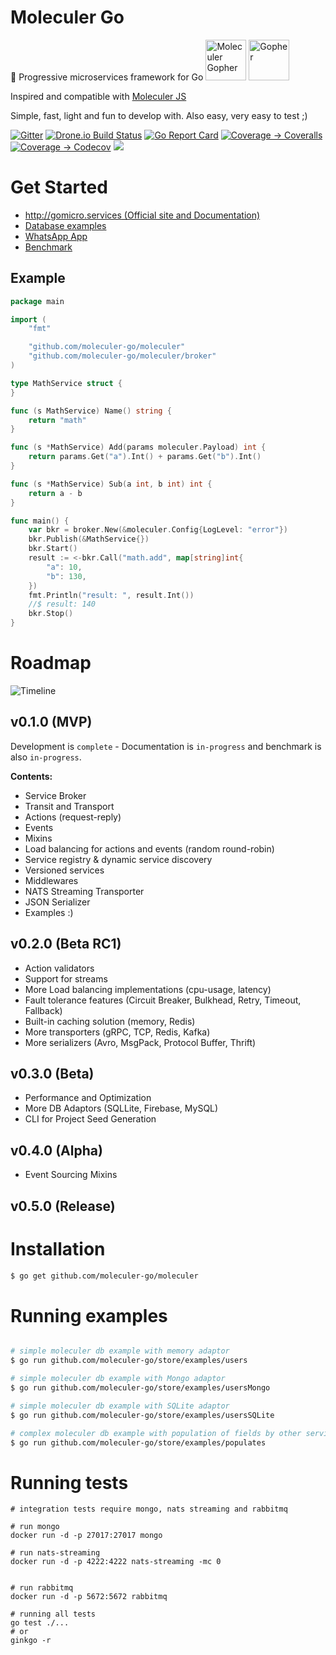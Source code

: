 # Moleculer Go

🚀 Progressive microservices framework for Go
<img src="https://moleculer-go-site.herokuapp.com/images/moleculer-gopher-no-bg.png" alt="Moleculer Gopher" height="65"/>
<img src="https://golang.org/doc/gopher/frontpage.png" alt="Gopher" height="65"/>

Inspired and compatible with [Moleculer JS](https://github.com/moleculerjs/moleculer)

Simple, fast, light and fun to develop with. Also easy, very easy to test ;)

[![Gitter](https://badges.gitter.im/moleculer-go/community.svg)](https://gitter.im/moleculer-go/community?utm_source=badge&utm_medium=badge&utm_campaign=pr-badge)
[![Drone.io Build Status](https://cloud.drone.io/api/badges/moleculer-go/moleculer/status.svg)](https://cloud.drone.io/moleculer-go/moleculer)
[![Go Report Card](https://goreportcard.com/badge/github.com/moleculer-go/moleculer)](https://goreportcard.com/report/github.com/moleculer-go/moleculer)
[![Coverage -> Coveralls](https://coveralls.io/repos/github/moleculer-go/moleculer/badge.svg?branch=master)](https://coveralls.io/github/moleculer-go/moleculer?branch=master)
[![Coverage -> Codecov](https://codecov.io/gh/moleculer-go/moleculer/branch/develop/graph/badge.svg)](https://codecov.io/gh/moleculer-go/moleculer)
<a href="https://app.fossa.com/projects/git%2Bgithub.com%2Fmoleculer-go%2Fmoleculer?ref=badge_shield" alt="FOSSA Status"><img src="https://app.fossa.com/api/projects/git%2Bgithub.com%2Fmoleculer-go%2Fmoleculer.svg?type=shield"/></a>

# Get Started

- [http://gomicro.services (Official site and Documentation)](http://gomicro.services)
- [Database examples](https://moleculer-go-site.herokuapp.com/docs/0.1/store.html)
- [WhatsApp App](https://github.com/moleculer-go/example-whatsapp)
- [Benchmark](https://github.com/moleculer-go/benchmark)

## Example

```go
package main

import (
	"fmt"

	"github.com/moleculer-go/moleculer"
	"github.com/moleculer-go/moleculer/broker"
)

type MathService struct {
}

func (s MathService) Name() string {
	return "math"
}

func (s *MathService) Add(params moleculer.Payload) int {
	return params.Get("a").Int() + params.Get("b").Int()
}

func (s *MathService) Sub(a int, b int) int {
	return a - b
}

func main() {
	var bkr = broker.New(&moleculer.Config{LogLevel: "error"})
	bkr.Publish(&MathService{})
	bkr.Start()
	result := <-bkr.Call("math.add", map[string]int{
		"a": 10,
		"b": 130,
	})
	fmt.Println("result: ", result.Int())
	//$ result: 140
	bkr.Stop()
}
```

# Roadmap

![Timeline](https://moleculer-go-site.herokuapp.com/images/timeline.png)

## v0.1.0 (MVP)

Development is `complete` - Documentation is `in-progress` and benchmark is also `in-progress`.

**Contents:**

- Service Broker
- Transit and Transport
- Actions (request-reply)
- Events
- Mixins
- Load balancing for actions and events (random round-robin)
- Service registry & dynamic service discovery
- Versioned services
- Middlewares
- NATS Streaming Transporter
- JSON Serializer
- Examples :)

## v0.2.0 (Beta RC1)

- Action validators
- Support for streams
- More Load balancing implementations (cpu-usage, latency)
- Fault tolerance features (Circuit Breaker, Bulkhead, Retry, Timeout, Fallback)
- Built-in caching solution (memory, Redis)
- More transporters (gRPC, TCP, Redis, Kafka)
- More serializers (Avro, MsgPack, Protocol Buffer, Thrift)

## v0.3.0 (Beta)

- Performance and Optimization
- More DB Adaptors (SQLLite, Firebase, MySQL)
- CLI for Project Seed Generation

## v0.4.0 (Alpha)

- Event Sourcing Mixins

## v0.5.0 (Release)

# Installation

```bash
$ go get github.com/moleculer-go/moleculer
```

# Running examples

```bash

# simple moleculer db example with memory adaptor
$ go run github.com/moleculer-go/store/examples/users

# simple moleculer db example with Mongo adaptor
$ go run github.com/moleculer-go/store/examples/usersMongo

# simple moleculer db example with SQLite adaptor
$ go run github.com/moleculer-go/store/examples/usersSQLite

# complex moleculer db example with population of fields by other services
$ go run github.com/moleculer-go/store/examples/populates


```

# Running tests


```
# integration tests require mongo, nats streaming and rabbitmq

# run mongo
docker run -d -p 27017:27017 mongo

# run nats-streaming
docker run -d -p 4222:4222 nats-streaming -mc 0


# run rabbitmq
docker run -d -p 5672:5672 rabbitmq

# running all tests
go test ./...
# or
ginkgo -r
```
